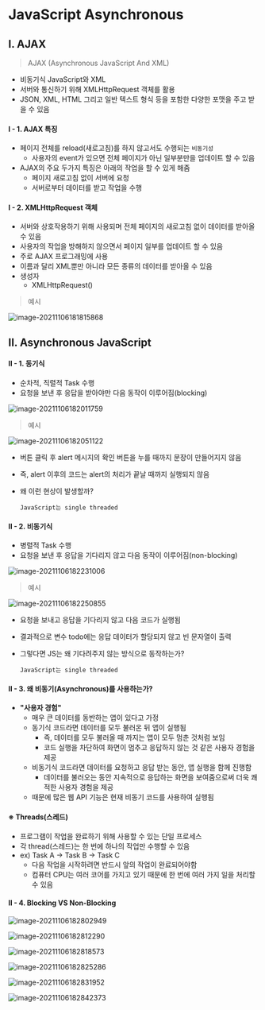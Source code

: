 # JavaScript Asynchronous



## I. AJAX

> AJAX (Asynchronous JavaScript And XML)

- 비동기식 JavaScript와 XML
- 서버와 통신하기 위해 XMLHttpRequest 객체를 활용
- JSON, XML, HTML 그리고 일반 텍스트 형식 등을 포함한 다양한 포맷을 주고 받을 수 있음



#### I - 1. AJAX 특징

- 페이지 전체를 reload(새로고침)를 하지 않고서도 수행되는 `비동기성`
  - 사용자의 event가 있으면 전체 페이지가 아닌 일부분만을 업데이트 할 수 있음
- AJAX의 주요 두가지 특징은 아래의 작업을 할 수 있게 해줌
  - 페이지 새로고침 없이 서버에 요청
  - 서버로부터 데이터를 받고 작업을 수행



#### I - 2. XMLHttpRequest 객체

- 서버와 상호작용하기 위해 사용되며 전체 페이지의 새로고침 없이 데이터를 받아올 수 있음
- 사용자의 작업을 방해하지 않으면서 페이지 일부를 업데이트 할 수 있음
- 주로 AJAX 프로그래밍에 사용
- 이름과 달리 XML뿐만 아니라 모든 종류의 데이터를 받아올 수 있음
- 생성자
  - XMLHttpRequest()



> 예시

![image-20211106181815868](JavaScript_Asynchronous.assets/image-20211106181815868.png)





## II. Asynchronous JavaScript



#### II - 1. 동기식

- 순차적, 직렬적 Task 수행
- 요청을 보낸 후 응답을 받아야만 다음 동작이 이루어짐(blocking)

![image-20211106182011759](JavaScript_Asynchronous.assets/image-20211106182011759.png)

> 예시

![image-20211106182051122](JavaScript_Asynchronous.assets/image-20211106182051122.png)

- 버튼 클릭 후 alert 메시지의 확인 버튼을 누를 때까지 문장이 만들어지지 않음

- 즉, alert 이후의 코드는 alert의 처리가 끝날 때까지 실행되지 않음

- 왜 이런 현상이 발생할까?

  `JavaScript는 single threaded`



#### II - 2. 비동기식

- 병렬적 Task 수행
- 요청을 보낸 후 응답을 기다리지 않고 다음 동작이 이루어짐(non-blocking)

![image-20211106182231006](JavaScript_Asynchronous.assets/image-20211106182231006.png)



> 예시

![image-20211106182250855](JavaScript_Asynchronous.assets/image-20211106182250855.png)

- 요청을 보내고 응답을 기다리지 않고 다음 코드가 실행됨

- 결과적으로 변수 todo에는 응답 데이터가 할당되지 않고 빈 문자열이 출력

- 그렇다면 JS는 왜 기다려주지 않는 방식으로 동작하는가?

  `JavaScript는 single threaded`



#### II - 3. 왜 비동기(Asynchronous)를 사용하는가?

- **"사용자 경험"**
  - 매우 큰 데이터를 동반하는 앱이 있다고 가정
  - 동기식 코드라면 데이터를 모두 불러온 뒤 앱이 실행됨
    - 즉, 데이터를 모두 불러올 때 까지는 앱이 모두 멈춘 것처럼 보임
    - 코드 실행을 차단하여 화면이 멈추고 응답하지 않는 것 같은 사용자 경험을 제공
  - 비동기식 코드라면 데이터를 요청하고 응답 받는 동안, 앱 실행을 함께 진행함
    - 데이터를 불러오는 동안 지속적으로 응답하는 화면을 보여줌으로써 더욱 쾌적한 사용자 경험을 제공
  - 때문에 많은 웹 API 기능은 현재 비동기 코드를 사용하여 실행됨



#### ※ Threads(스레드)

- 프로그램이 작업을 완료하기 위해 사용할 수 있는 단일 프로세스
- 각 thread(스레드)는 한 번에 하나의 작업만 수행할 수 있음
- ex) Task A -> Task B -> Task C
  - 다음 작업을 시작하려면 반드시 앞의 작업이 완료되어야함
  - 컴퓨터 CPU는 여러 코어를 가지고 있기 때문에 한 번에 여러 가지 일을 처리할 수 있음



#### II - 4. Blocking VS Non-Blocking

![image-20211106182802949](JavaScript_Asynchronous.assets/image-20211106182802949.png)

![image-20211106182812290](JavaScript_Asynchronous.assets/image-20211106182812290.png)

![image-20211106182818573](JavaScript_Asynchronous.assets/image-20211106182818573.png)

![image-20211106182825286](JavaScript_Asynchronous.assets/image-20211106182825286.png)

![image-20211106182831952](JavaScript_Asynchronous.assets/image-20211106182831952.png)

![image-20211106182842373](JavaScript_Asynchronous.assets/image-20211106182842373.png)

